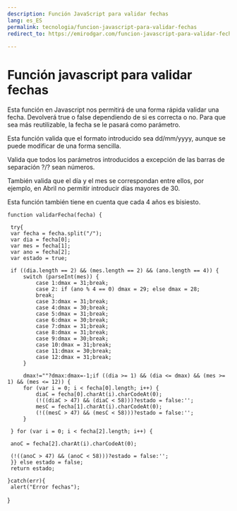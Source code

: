 ```yaml
---
description: Función JavaScript para validar fechas
lang: es_ES
permalink: tecnologia/funcion-javascript-para-validar-fechas
redirect_to: https://emirodgar.com/funcion-javascript-para-validar-fechas
  
---
```

# Función javascript para validar fechas

Esta función en Javascript nos permitirá de una forma rápida validar una fecha. Devolverá true o false dependiendo de si es correcta o no. Para que sea más reutilizable, la fecha se le pasará como parámetro.  
  
Esta función valida que el formato introducido sea dd/mm/yyyy, aunque se puede modificar de una forma sencilla.  
  
Valida que todos los parámetros introducidos a excepción de las barras de separación ?/? sean números.  
  
También valida que el día y el mes se correspondan entre ellos, por ejemplo, en Abril no permitir introducir días mayores de 30.  
  
Esta función también tiene en cuenta que cada 4 años es bisiesto.

    function validarFecha(fecha) {  
      
     try{        
     var fecha = fecha.split("/");        
     var dia = fecha[0];        
     var mes = fecha[1];        
     var ano = fecha[2];        
     var estado = true;  
      
     if ((dia.length == 2) && (mes.length == 2) && (ano.length == 4)) {        
	     switch (parseInt(mes)) {        
		     case 1:dmax = 31;break;        
		     case 2: if (ano % 4 == 0) dmax = 29; else dmax = 28;        
		     break;        
		     case 3:dmax = 31;break;        
		     case 4:dmax = 30;break;        
		     case 5:dmax = 31;break;        
		     case 6:dmax = 30;break;        
		     case 7:dmax = 31;break;        
		     case 8:dmax = 31;break;        
		     case 9:dmax = 30;break;        
		     case 10:dmax = 31;break;       
		     case 11:dmax = 30;break;      
		     case 12:dmax = 31;break;       
	     }  
           
	     dmax!=""?dmax:dmax=-1;if ((dia >= 1) && (dia <= dmax) && (mes >= 1) && (mes <= 12)) {        
	     for (var i = 0; i < fecha[0].length; i++) {         
		     diaC = fecha[0].charAt(i).charCodeAt(0);        
		     (!((diaC > 47) && (diaC < 58)))?estado = false:'';       
		     mesC = fecha[1].charAt(i).charCodeAt(0);        
		     (!((mesC > 47) && (mesC < 58)))?estado = false:'';       
	     }  
      
     } for (var i = 0; i < fecha[2].length; i++) {  
      
     anoC = fecha[2].charAt(i).charCodeAt(0);  
      
     (!((anoC > 47) && (anoC < 58)))?estado = false:'';        
     }} else estado = false;        
     return estado;    
         
    }catch(err){  
     alert("Error fechas");    
}
<!--stackedit_data:
eyJoaXN0b3J5IjpbNjQxNDI0ODI4XX0=
-->
